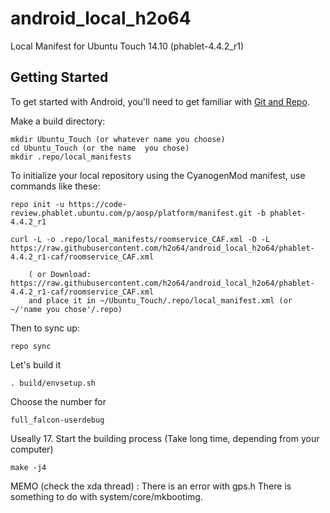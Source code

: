 android_local_h2o64
===================

Local Manifest for Ubuntu Touch 14.10 (phablet-4.4.2_r1)

Getting Started
---------------

To get started with Android, you'll need to get
familiar with [Git and Repo](http://source.android.com/download/using-repo).

Make a build directory:

	mkdir Ubuntu_Touch (or whatever name you choose)
	cd Ubuntu_Touch (or the name  you chose)
	mkdir .repo/local_manifests

To initialize your local repository using the CyanogenMod manifest, use commands like these:

    repo init -u https://code-review.phablet.ubuntu.com/p/aosp/platform/manifest.git -b phablet-4.4.2_r1

    curl -L -o .repo/local_manifests/roomservice_CAF.xml -O -L https://raw.githubusercontent.com/h2o64/android_local_h2o64/phablet-4.4.2_r1-caf/roomservice_CAF.xml
 
    	( or Download: https://raw.githubusercontent.com/h2o64/android_local_h2o64/phablet-4.4.2_r1-caf/roomservice_CAF.xml
		and place it in ~/Ubuntu_Touch/.repo/local_manifest.xml (or ~/'name you chose'/.repo)

Then to sync up:

    repo sync

Let's build it

    . build/envsetup.sh

Choose the number for

    full_falcon-userdebug

Useally 17.
Start the building process (Take long time, depending from your computer)

    make -j4

MEMO (check the xda thread) : 
There is an error with gps.h
There is something to do with system/core/mkbootimg.

